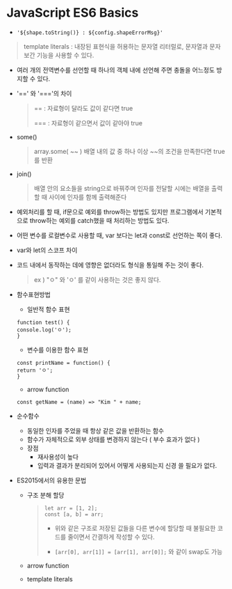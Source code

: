 # JavaScript ES6 Basics


- `'${shape.toString()} : ${config.shapeErrorMsg}'`

> template literals : 내장된 표현식을 허용하는 문자열 리터럴로, 문자열과 문자 보간 기능을 사용할 수 있다.


- 여러 개의 전역변수를 선언할 때 하나의 객체 내에 선언해 주면 충돌을 어느정도 방지할 수 있다.



- '==' 와 '==='의 차이
	> == : 자료형이 달라도 값이 같다면 true 
	>
	> === : 자료형이 같으면서 값이 같아야 true
- some()
	> array.some( ~~ ) 배열 내의 값 중 하나 이상 ~~의 조건을 만족한다면 true를 반환

- join()
 	> 배열 안의 요소들을 string으로 바꿔주며 인자를 전달할 시에는 배열을 출력할 때 사이에 인자를 함께 출력해준다

- 예외처리를 할 때, if문으로 예외를 throw하는 방법도 있지만 프로그램에서 기본적으로 throw하는 예외를 catch했을 때 처리하는 방법도 있다.

- 어떤 변수를 로컬변수로 사용할 때, var 보다는 let과 const로 선언하는 쪽이 좋다.
- var와 let의 스코프 차이

- 코드 내에서 동작하는 데에 영향은 없더라도 형식을 통일해 주는 것이 좋다.

	> ex ) "ㅇ" 와 'ㅇ' 를 같이 사용하는 것은 좋지 않다.



- 함수표현방법

	- 일반적 함수 표현

    ```
    function test() { 
    console.log('ㅇ'); 
    }
	```

 	- 변수를 이용한 함수 표현

    ```
    const printName = function() {
    return 'ㅇ';
    }
    ```
  	- arrow function

    ```
    const getName = (name) => "Kim " + name;
    ```

- 순수함수

  - 동일한 인자를 주었을 때 항상 같은 값을 반환하는 함수
  - 함수가 자체적으로 외부 상태를 변경하지 않는다 ( 부수 효과가 없다 )
  - 장점
  	- 재사용성이 높다
    - 입력과 결과가 분리되어 있어서 어떻게 사용되는지 신경 쓸 필요가 없다.

- ES2015에서의 유용한 문법

  - 구조 분해 할당

    > ```
    > let arr = [1, 2];
    > const [a, b] = arr;
    > ```
    >
    > - 위와 같은 구조로 저장된 값들을 다른 변수에 할당할 때 불필요한 코드를 줄이면서 간결하게 작성할 수 있다.
    >
    > - ```[arr[0], arr[1]] = [arr[1], arr[0]];``` 와 같이 swap도 가능

  - arrow function
  - template literals



